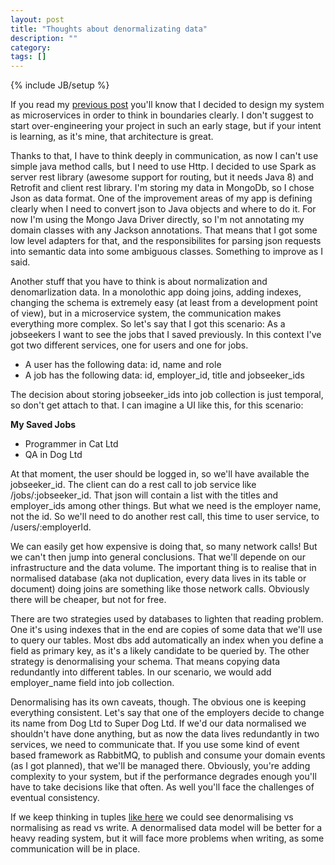 ```yaml
---
layout: post
title: "Thoughts about denormalizating data"
description: ""
category: 
tags: []
---
```

{% include JB/setup %}

If you read my [previous post](http://olid16.github.io/2014/12/18/defining-your-data-storage/) you'll know that I decided to design my system as microservices in order to think in boundaries clearly. I don't suggest to start over-engineering your project in such an early stage, but if your intent is learning, as it's mine, that architecture is great.

Thanks to that, I have to think deeply in communication, as now I can't use simple java method calls, but I need to use Http. I decided to use Spark as server rest library (awesome support for routing, but it needs Java 8) and Retrofit and client rest library. I'm storing my data in MongoDb, so I chose Json as data format. One of the improvement areas of my app is defining clearly when I need to convert json to Java objects and where to do it. For now I'm using the Mongo Java Driver directly, so I'm not annotating my domain classes with any Jackson annotations. That means that I got some low level adapters for that, and the responsibilites for parsing json requests into semantic data into some ambiguous classes. Something to improve as I said. 

Another stuff that you have to think is about normalization and denomarlization data. In a monolothic app doing joins, adding indexes, changing the schema is extremely easy (at least from a development point of view), but in a microservice system, the communication makes everything more complex. So let's say that I got this scenario: As a jobseekers I want to see the jobs that I saved previously. In this context I've got two different services, one for users and one for jobs. 

* A user has the following data: id, name and role
* A job has the following data: id, employer_id, title and jobseeker_ids

The decision about storing jobseeker_ids into job collection is just temporal, so don't get attach to that. I can imagine a UI like this, for this scenario:

**My Saved Jobs**

* Programmer in Cat Ltd
* QA in Dog Ltd

At that moment, the user should be logged in, so we'll have available the jobseeker_id. The client can do a rest call to job service like /jobs/:jobseeker_id. That json will contain a list with the titles and employer_ids among other things. But what we need is the employer name, not the id. So we'll need to do another rest call, this time to user service, to /users/:employerId.

We can easily get how expensive is doing that, so many network calls! But we can't then jump into general conclusions. That we'll depende on our infrastructure and the data volume. The important thing is to realise that in normalised database (aka not duplication, every data lives in its table or document) doing joins are something like those network calls. Obviously there will be cheaper, but not for free.

There are two strategies used by databases to lighten that reading problem. One it's using indexes that in the end are copies of some data that we'll use to query our tables. Most dbs add automatically an index when you define a field as primary key, as it's a likely candidate to be queried by. The other strategy is denormalising your schema. That means copying data redundantly into different tables. In our scenario, we would add employer_name field into job collection.

Denormalising has its own caveats, though. The obvious one is keeping everything consistent. Let's say that one of the employers decide to change its name from Dog Ltd to Super Dog Ltd. If we'd our data normalised we shouldn't have done anything, but as now the data lives redundantly in two services, we need to communicate that. If you use some kind of event based framework as RabbitMQ, to publish and consume your domain events (as I got planned), that we'll be managed there. Obviously, you're adding complexity to your system, but if the performance degrades enough you'll have to take decisions like that often. As well you'll face the challenges of eventual consistency.

If we keep thinking in tuples [like here](http://olid16.github.io/2015/01/01/freedom-vs-power/) we could see denormalising vs normalising as read vs write. A denormalised data model will be better for a heavy reading system, but it will face more problems when writing, as some communication will be in place.

